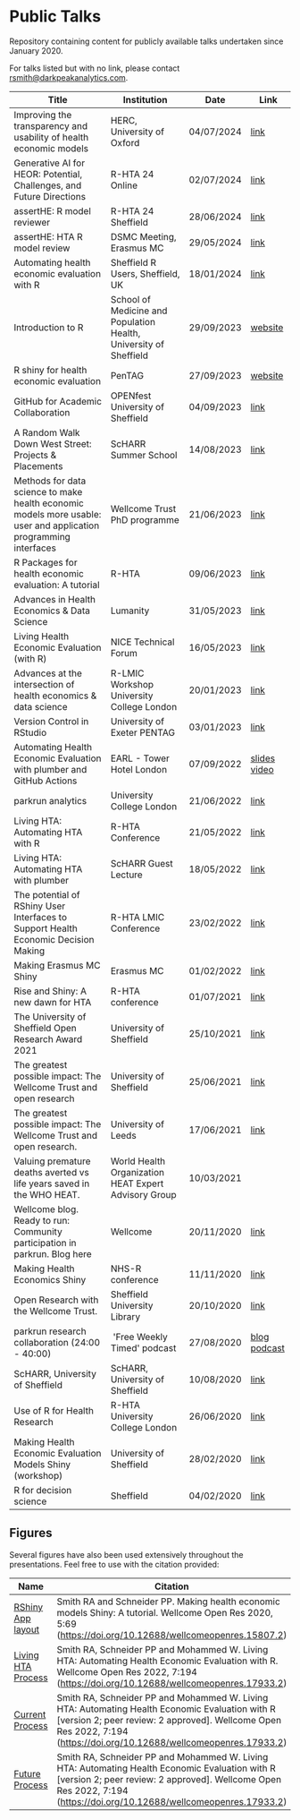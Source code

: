 # Public Talks

Repository containing content for publicly available talks undertaken since January 2020.

For talks listed but with no link, please contact rsmith@darkpeakanalytics.com.

| Title                                                                          | Institution                                          | Date       | Link                                                                                                                 |
| ------------------------------------------------------------------------------ | ---------------------------------------------------- | ---------- | -------------------------------------------------------------------------------------------------------------------- |
| Improving the transparency and usability of health economic models  | HERC, University of Oxford | 04/07/2024 | [link](https://github.com/RobertASmith/talks/blob/master/Oxford%20Uni%2004-07-2024.pdf)
| Generative AI for HEOR: Potential, Challenges, and Future Directions | R-HTA 24 Online | 02/07/2024 | [link](https://github.com/RobertASmith/talks/blob/master/Generative%20AI%20for%20HEOR_%20Potential%2C%20Challenges%2C%20and%20Future%20Directions.pdf)
| assertHE: R model reviewer  | R-HTA 24 Sheffield | 28/06/2024 | [link](https://github.com/RobertASmith/talks/blob/master/RHTA24-assertHE%20(1).pdf)
| assertHE: HTA R model review  | DSMC Meeting, Erasmus MC | 29/05/2024 | [link](https://github.com/RobertASmith/talks/blob/master/assertHE_ErasmusMC_290524.pdf)
| Automating health economic evaluation with R | Sheffield R Users, Sheffield, UK | 18/01/2024 | [link](https://github.com/RobertASmith/talks/blob/master/Automating%20HTA%20with%20R.pdf) 
| Introduction to R | School of Medicine and Population Health, University of Sheffield | 29/09/2023 | [website](https://darkpeakanalytics.com/)
| R shiny for health economic evaluation | PenTAG | 27/09/2023 | [website](https://darkpeakanalytics.com/)
| GitHub for Academic Collaboration | OPENfest University of Sheffield | 04/09/2023 | [link](https://github.com/RobertASmith/talks/blob/master/GitHub%20for%20academic%20collaboration%20UoS.pdf)
| A Random Walk Down West Street: Projects & Placements | ScHARR Summer School | 14/08/2023 | [link](https://github.com/RobertASmith/talks/blob/master/ScHARR%20Summer%20School%20Talk.pdf)
| Methods for data science to make health economic models more usable: user and application programming interfaces | Wellcome Trust PhD programme | 21/06/2023 | [link](https://github.com/RobertASmith/talks/blob/master/Wellcome%20Student%20Talk.pdf)
| R Packages for health economic evaluation: A tutorial | R-HTA | 09/06/2023 | [link](https://github.com/RobertASmith/talks/blob/master/R%20Packages%20for%20health%20economic%20evaluation_%20A%20tutorial.pdf)
| Advances in Health Economics & Data Science | Lumanity | 31/05/2023 | [link](https://github.com/RobertASmith/talks/blob/master/Lumanity_230531.pdf)
| Living Health Economic Evaluation (with R) | NICE Technical Forum | 16/05/2023 | [link](https://github.com/RobertASmith/talks/blob/master/NICE_Living_HTA_R.pdf)
| Advances at the intersection of health economics & data science | R-LMIC Workshop University College London | 20/01/2023 | [link](https://github.com/RobertASmith/talks/blob/master/RLMIC_230120.pdf)
| Version Control in RStudio | University of Exeter PENTAG | 03/01/2023 | [link](https://github.com/RobertASmith/talks/blob/master/PENTAG_GitHubHE_230103.pdf)
| Automating Health Economic Evaluation with plumber and GitHub Actions                            | EARL - Tower Hotel London                          | 07/09/2022 | [slides](https://github.com/RobertASmith/talks/blob/master/Automating%20HTA%20with%20R%20-%20EARL_London_Aug22.pdf) [video](https://videos.ctfassets.net/k26sw1bgepr3/XJB3NcW4QvS0SJWvmYunx/8b1d2e066dd5d64fa39a86477764ba18/EARL2022-Stream_1_Robert_Smith.mp4)
| parkrun analytics                            | University College London                          | 21/06/2022 | [link](https://github.com/RobertASmith/talks/blob/master/parkrunUCLstudents.pdf) 
| Living HTA: Automating HTA with R                                          | R-HTA Conference                                | 21/05/2022 | [link](https://github.com/RobertASmith/talks/blob/master/Living%20HTA%20May22.pdf) 
| Living HTA: Automating HTA with plumber                                          | ScHARR Guest Lecture                                | 18/05/2022 | [link](https://github.com/RobertASmith/talks/blob/master/Living%20HTA%20May22.pdf)     |
| The potential of RShiny User Interfaces to Support Health Economic Decision Making                  | R-HTA LMIC Conference                                | 23/02/2022 | [link](https://github.com/RobertASmith/talks/blob/master/R-HTA%20LMIC%20Conference%20RS%20230222.pdf)     |
| Making Erasmus MC Shiny                                            | Erasmus MC                                 | 01/02/2022 | [link](https://github.com/RobertASmith/talks/blob/master/Making%20Erasmus%20MC%20Shiny.pdf)     |
| Rise and Shiny: A new dawn for HTA                                             | R-HTA conference                                     | 01/07/2021 | [link](https://github.com/RobertASmith/talks/blob/master/Rise%20and%20Shiny%2C%20a%20new%20dawn%20for%20HTA.pdf)     |
| The University of Sheffield Open Research Award 2021             | University of Sheffield                              | 25/10/2021 | [link](https://github.com/RobertASmith/talks/blob/master/Open%20Research%20Award.pptx.pdf)     |
| The greatest possible impact: The Wellcome Trust and open research             | University of Sheffield                              | 25/06/2021 | [link](https://github.com/RobertASmith/talks/blob/master/Rise%20and%20Shiny%2C%20a%20new%20dawn%20for%20HTA.pdf)     |
| The greatest possible impact: The Wellcome Trust and open research. | University of Leeds                                  | 17/06/2021 | [link](https://github.com/RobertASmith/talks/blob/master/Open%20Research%20Wellcome%20Trust%20Leeds%202021.pdf)      |
| Valuing premature deaths averted vs life years saved in the WHO HEAT.          | World Health Organization HEAT Expert Advisory Group | 10/03/2021 |                                                                                                                      |
| Wellcome blog. Ready to run: Community participation in parkrun. Blog here    | Wellcome                                             | 20/11/2020 | [link](https://blog.wellcomeopenresearch.org/2020/11/20/ready-to-run-community-participation-in-parkrun-in-england/) |
| Making Health Economics Shiny                                                  | NHS-R conference                                     | 11/11/2020 | [link](https://github.com/RobertASmith/talks/blob/master/NHS-R%20Presentation.pdf)                                   |
| Open Research with the Wellcome Trust.                                         | Sheffield University Library                         | 20/10/2020 | [link](https://github.com/RobertASmith/talks/blob/master/Open%20Research%20Wellcome%20Trust.pdf)                     |
| parkrun research collaboration (24:00 - 40:00)                                 |  'Free Weekly Timed' podcast                         | 27/08/2020 | [blog](https://blog.wellcomeopenresearch.org/2020/11/20/ready-to-run-community-participation-in-parkrun-in-england/) [podcast](https://withmenow.libsyn.com/wiout-yarkshire-accents-now-jogs-fogs-and-hearing-dogs)
| ScHARR, University of Sheffield                                                | ScHARR, University of Sheffield                      | 10/08/2020 | [link](https://r4scharr.shinyapps.io/intro/#section-session1)                                                        |
| Use of R for Health Research                                                   | R-HTA University College London                      | 26/06/2020 | [link](https://r-hta.org/tutorial/markov_models_shiny/)                                                              |
| Making Health Economic Evaluation Models Shiny (workshop)                      | University of Sheffield                              | 28/02/2020 | [link](https://github.com/RobertASmith/talks/blob/master/RShiny%20for%20Health%20Economics%20ScHARR%20Feb20.pdf)     |
| R for decision science                                                         | Sheffield                                            | 04/02/2020 | [link](https://github.com/RobertASmith/talks/blob/master/Decision%20Science%20RSheffield.pdf)                        |

## Figures

Several figures have also been used extensively throughout the presentations. Feel free to use with the citation provided:

| Name                                      | Citation             |
| ----------------------------------------- | -------------------- |
| [RShiny App layout](https://github.com/RobertASmith/healthecon_shiny/blob/master/Tutorial/shiny_function_app.png)   | Smith RA and Schneider PP. Making health economic models Shiny: A tutorial. Wellcome Open Res 2020, 5:69 (https://doi.org/10.12688/wellcomeopenres.15807.2) |
| [Living HTA Process](https://github.com/RobertASmith/plumberHE/blob/main/app_files/www/process_diagram2.jpg)        | Smith RA, Schneider PP and Mohammed W. Living HTA: Automating Health Economic Evaluation with R. Wellcome Open Res 2022, 7:194 (https://doi.org/10.12688/wellcomeopenres.17933.2) |
| [Current Process](https://github.com/RobertASmith/talks/blob/master/HTA_current.PNG)                 | Smith RA, Schneider PP and Mohammed W. Living HTA: Automating Health Economic Evaluation with R [version 2; peer review: 2 approved]. Wellcome Open Res 2022, 7:194 (https://doi.org/10.12688/wellcomeopenres.17933.2) |
| [Future  Process](https://github.com/RobertASmith/talks/blob/master/HTA_future.PNG)                  | Smith RA, Schneider PP and Mohammed W. Living HTA: Automating Health Economic Evaluation with R [version 2; peer review: 2 approved]. Wellcome Open Res 2022, 7:194 (https://doi.org/10.12688/wellcomeopenres.17933.2) |

